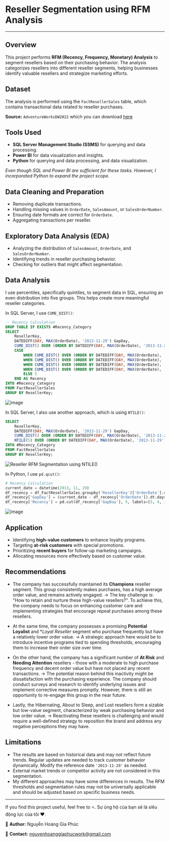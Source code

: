 # Reseller Segmentation using RFM Analysis

---

## Overview

This project performs **RFM (Recency, Frequency, Monetary) Analysis** to segment resellers based on their purchasing behavior. The analysis categorizes resellers into different reseller segments, helping businesses identify valuable resellers and strategize marketing efforts.

## Dataset

The analysis is performed using the `FactResellerSales` table, which contains transactional data related to reseller purchases.

**Source:** `AdventureWorksDW2022` which you can download [here](https://learn.microsoft.com/en-us/sql/samples/adventureworks-install-configure?view=sql-server-ver16&tabs=ssms)

## Tools Used

- **SQL Server Management Studio (SSMS)** for querying and data processing.
- **Power BI** for data visualization and insights.
- **Python** for querying and data processing, and data visualization.

*Even though SQL and Power BI are sufficient for these tasks. However, I incorporated Python to expand the project scope.*

## Data Cleaning and Preparation

- Removing duplicate transactions.
- Handling missing values in `OrderDate`, `SalesAmount`, or `SalesOrderNumber`.
- Ensuring date formats are correct for `OrderDate`.
- Aggregating transactions per reseller.

## Exploratory Data Analysis (EDA)

- Analyzing the distribution of `SalesAmount`, `OrderDate`, and `SalesOrderNumber`.
- Identifying trends in reseller purchasing behavior.
- Checking for outliers that might affect segmentation.

## Data Analysis

I use percentiles, specifically quintiles, to segment data in SQL, ensuring an even distribution into five groups. This helps create more meaningful reseller categories.

In SQL Server, I use `CUME_DIST()`:
```sql
-- Recency Calculation
DROP TABLE IF EXISTS #Recency_Category
SELECT
	ResellerKey,
	DATEDIFF(DAY, MAX(OrderDate), '2013-11-29') GapDay,
	CUME_DIST() OVER (ORDER BY DATEDIFF(DAY, MAX(OrderDate), '2013-11-29') DESC) AS Recency_Score,
    CASE 
        WHEN CUME_DIST() OVER (ORDER BY DATEDIFF(DAY, MAX(OrderDate), '2013-11-29') DESC) <= 0.2 THEN 1
        WHEN CUME_DIST() OVER (ORDER BY DATEDIFF(DAY, MAX(OrderDate), '2013-11-29') DESC) <= 0.4 THEN 2
        WHEN CUME_DIST() OVER (ORDER BY DATEDIFF(DAY, MAX(OrderDate), '2013-11-29') DESC) <= 0.6 THEN 3
        WHEN CUME_DIST() OVER (ORDER BY DATEDIFF(DAY, MAX(OrderDate), '2013-11-29') DESC) <= 0.8 THEN 4
        ELSE 5
    END AS Recency
INTO #Recency_Category
FROM FactResellerSales
GROUP BY ResellerKey;
```

![image](https://github.com/user-attachments/assets/7fd5c93a-a3f8-4fbb-8235-1cc212aba9b8)

In SQL Server, I also use another approach, which is using `NTILE()`:
```sql
SELECT
	ResellerKey,
	DATEDIFF(DAY, MAX(OrderDate), '2013-11-29') GapDay,
	CUME_DIST() OVER (ORDER BY DATEDIFF(DAY, MAX(OrderDate), '2013-11-29') DESC) AS Recency_Score,
    NTILE(5) OVER (ORDER BY DATEDIFF(DAY, MAX(OrderDate), '2013-11-29') DESC) AS Recency
INTO #Recency_Category
FROM FactResellerSales
GROUP BY ResellerKey;
```

![Reseller RFM Segmentation using NTILE()](https://github.com/user-attachments/assets/ffa81df2-a1a3-40bd-a6d0-d2a6b091ffe1)

In Python, I use `pd.qcut()`:
```python
# Recency Calculation
current_date = datetime(2013, 11, 29)
df_recency = df_FactResellerSales.groupby('ResellerKey')['OrderDate'].max().reset_index()
df_recency['GapDay'] = (current_date - df_recency['OrderDate']).dt.days
df_recency['Recency'] = pd.cut(df_recency['GapDay'], 5, labels=[5, 4, 3, 2, 1], duplicates='drop')
```

![image](https://github.com/user-attachments/assets/237e6453-428f-4d40-96da-7b85c30256fd)


## Application

- Identifying **high-value customers** to enhance loyalty programs.
- Targeting **at-risk customers** with special promotions.
- Prioritizing **recent buyers** for follow-up marketing campaigns.
- Allocating resources more effectively based on customer value.

## Recommendations

- The company has successfully maintained its **Champions** reseller segment. This group consistently makes purchases, has a high average order value, and remains actively engaged.
→ The key challenge is: "How to retain and nurture these high-value resellers?". To achieve this, the company needs to focus on enhancing customer care and implementing strategies that encourage repeat purchases among these resellers.

- At the same time, the company possesses a promising **Potential Loyalist** and **Loyal Reseller* segment who purchase frequently but have a relatively lower order value.
→ A strategic approach here would be to introduce incentive programs tied to spending thresholds, encouraging them to increase their order size over time.

- On the other hand, the company has a significant number of **At Risk** and **Needing Attention** resellers - those with a moderate to high purchase frequency and decent order value but have not placed any recent transactions.
→ The potential reason behind this inactivity might be dissatisfaction with the purchasing experience. The company should conduct surveys and research to identify underlying issues and implement corrective measures promptly. However, there is still an opportunity to re-engage this group in the near future.

- Lastly, the Hibernating, About to Sleep, and Lost resellers form a sizable but low-value segment, characterized by weak purchasing behavior and low order value.
→ Reactivating these resellers is challenging and would require a well-defined strategy to reposition the brand and address any negative perceptions they may have.

## Limitations

- The results are based on historical data and may not reflect future trends. Regular updates are needed to track customer behavior dynamically. Modify the reference date `'2013-11-29'` as needed.
- External market trends or competitor activity are not considered in this segmentation.
- My different approaches may have some differences in results. The RFM thresholds and segmentation rules may not be universally applicable and should be adjusted based on specific business needs.

---

If you find this project useful, feel free to ⭐. Sự ủng hộ của bạn sẽ là siêu động lực của tôi ❤️.

📌 **Author:** Nguyễn Hoàng Gia Phúc

📧 **Contact:** nguyenhoanggiaphucwork@gmail.com

